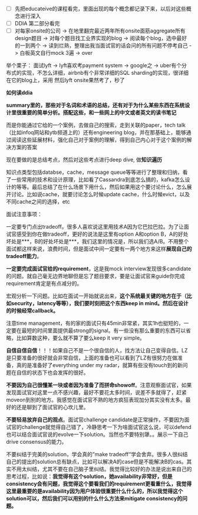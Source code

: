 - [ ] 先把educateive的课程看完，里面出现的每个概念都记录下来，以后对这些概念进行深入
- [ ] DDIA 第二部分看完
- [ ] 对每家onsite的公司 -> 在地里翻完最近两年所有onsite面筋aggregate所有design题目 -> 对每个题目找工业界实现的blog -> 阅读每个blog，选中最好的一到两个 -> 读到烂熟，整理出我当面试官的话会问的所有问题不停考自己 -> 白板英文自行mock 3遍 -> over

举个栗子：
面试lyft -> lyft喜欢考payment system -> google之 -> uber有个分布式的实现，不怎么详细，airbnb有个非常详细的SQL sharding的实现，很详细在它的blog上，采用
然后lyft onsite果然考了，秒了



**如何读ddia**

**summary里的，那些对于名词和术语的总结，还有对于为什么某些东西在系统设计里很重要的简单分析。搭配这些，和一些网上的中文或者英文的读书笔记**



而是你能通过它给的一个案例，去做自己的搜索，走到关联的paper，tech talk（比如infoq网站和ytb频道上的）还有engineering blog，并在那基础上，能够通过阅读这些延展材料，强化自己对于案例的理解，得到自己内心对于这个案例的解决方案的答案



现在要做的是总结考点，然后对这些考点进行deep dive, 做**知识遍历**



知识点类型包括databse，cache，message queue等等进行了整理和归纳，看了一些常用的技术和设计原理，比如看了Cassandra到底怎么搞的，kafka怎么设计的等等。最后总结了在什么场景下用什么，然后如果用这个要讨论什么，怎么展开讨论。比如说cache，就要讨论怎么时候update cache，什么时候evict，以及不同cache之间的选择，etc





面试注意事项：

一定要专门点出tradeoff。很多人喜欢说这里用技术A因为它巴拉巴拉。为了让面试官感受到你在做tradeoff，更好的说法是这里有option A和option B，A的好处坏处是***，B的好处坏处是***，我们这里的情况是，所以我们选A/B。不用整个面试都这样来说，浪费时间，但是面试中间一定要有一两个地方来这样**展现自己的tradeoff能力**。

**一定要完成面试官给的requirement**，这是我mock interview发现很多candidate的问题。就自己毫无边界地聊但是忘了题目要求，要是让面试官来guide你完成requirement肯定是有点减分的。

宏观分析一下问题。比如在面试一开始就说出来，**这个系统最关键的地方在于（比如security，latency等等），我们要时刻把这个东西keep in mind。然后在设计的时候经常callback。**

注意time management，有的家的面试只有45min非常紧，其实1h也挺短的，一定要在最短的时间里面提供最strong的signal。有一些没有那么重要的东西可以省略，比如算数这种，要么就不算了要么keep it very simple。

**自信自信自信**！！！如果自己不是一个很自信的人，找方法让自己变得自信。LZ是只要准备的很好就会非常自信，上面的准备也可以看到了LZ有很努力在做准备，真的是准备好了everything under my radar，就算有些没有touch到的新问题在自信的状态下也会发挥的很好。



**不要因为自己很懂某一块或者因为准备了而拼命showoff**。注意观察面试官，如果发现面试官对这里一点不感兴趣，最好不要花太多时间，说差不多就得了，赶紧moveon到别的地方。我感觉在面试官不熟的地方疯狂表现加分其实没有太多。最好的还是聊到了面试官的心坎儿里。

**不要轻易放弃自己的观点**。面试官challenge candidate是正常操作，不要因为面试官的challenge就觉得自己错了，冷静思考一下为啥面试官这么说，可以defend也可以结合面试官说的evolve一下solution。当然也不要特别犟。。展示一下自己drive consensus的能力。

不要纠结于完美的solution，学会真的”make tradeoff“学会舍弃。很多人很纠结自己的提出的solution总有缺点，比如可以解决A的case但是不能解决B的cas。其实不用太纠结，尤其不要在自己脑子里纠结。我觉得比较好的办法是说出来自己的思考过程，比如说：**我觉得有这个solution，她availability非常好，但是consistency会有问题，我觉得这个要看我们的requirement更看重什么，我觉得这里最重要的是availability因为用户体验很重要什么什么的，所以我觉得这个solution可以，然后我们可以用别的什么什么方法来mitigate consistency的问题。**









